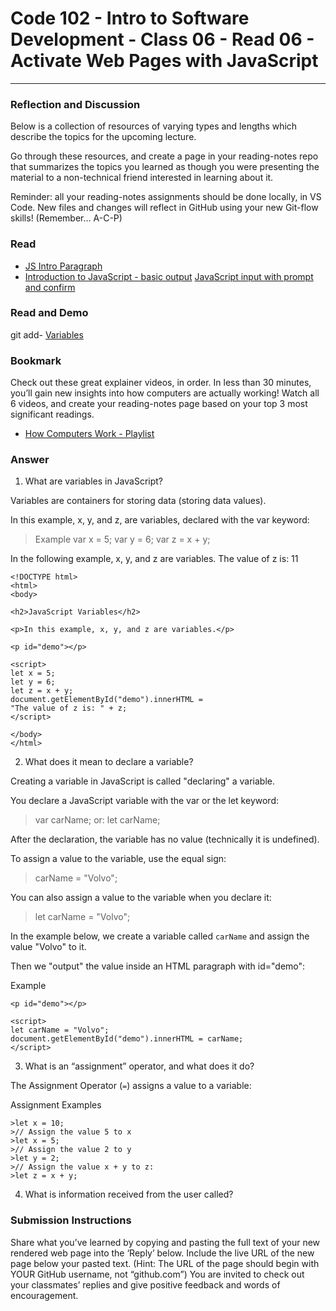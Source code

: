 # Code 102 - Intro to Software Development - Class 06 - Read 06 - Activate Web Pages with JavaScript
***

### Reflection and Discussion

Below is a collection of resources of varying types and lengths which describe the topics for the upcoming lecture.

Go through these resources, and create a page in your reading-notes repo that summarizes the topics you learned as though you were presenting the material to a non-technical friend interested in learning about it.

Reminder: all your reading-notes assignments should be done locally, in VS Code. New files and changes will reflect in GitHub using your new Git-flow skills! (Remember… A-C-P)

### Read

- [JS Intro Paragraph](https://developer.mozilla.org/en-US/docs/Web/JavaScript)
- [Introduction to JavaScript - basic output](https://code-maven.com/introduction-to-javascript)
[JavaScript input with prompt and confirm](https://code-maven.com/javascript-input-with-prompt-and-confirm)

### Read and Demo
git add- [Variables](https://www.w3schools.com/js/js_variables.asp)

### Bookmark

Check out these great explainer videos, in order. In less than 30 minutes, you’ll gain new insights into how computers are actually working! Watch all 6 videos, and create your reading-notes page based on your top 3 most significant readings.

- [How Computers Work - Playlist](https://www.youtube.com/playlist?list=PLzdnOPI1iJNcsRwJhvksEo1tJqjIqWbN-)


### Answer

1. What are variables in JavaScript?

Variables are containers for storing data (storing data values).

In this example, x, y, and z, are variables, declared with the var keyword:

>Example
>var x = 5;
>var y = 6;
>var z = x + y;


In the following example, x, y, and z are variables.
The value of z is: 11

```
<!DOCTYPE html>
<html>
<body>

<h2>JavaScript Variables</h2>

<p>In this example, x, y, and z are variables.</p>

<p id="demo"></p>

<script>
let x = 5;
let y = 6;
let z = x + y;
document.getElementById("demo").innerHTML =
"The value of z is: " + z;
</script>

</body>
</html>
```


2. What does it mean to declare a variable?

Creating a variable in JavaScript is called "declaring" a variable.

You declare a JavaScript variable with the var or the let keyword:

>var carName;
or:
>let carName;

After the declaration, the variable has no value (technically it is undefined).

To assign a value to the variable, use the equal sign:

>carName = "Volvo";

You can also assign a value to the variable when you declare it:

>let carName = "Volvo";

In the example below, we create a variable called ```carName``` and assign the value "Volvo" to it.

Then we "output" the value inside an HTML paragraph with id="demo":

Example
```
<p id="demo"></p>

<script>
let carName = "Volvo";
document.getElementById("demo").innerHTML = carName;
</script>
```

3. What is an “assignment” operator, and what does it do?

The Assignment Operator (```=```) assigns a value to a variable:

Assignment Examples

```
>let x = 10;
>// Assign the value 5 to x
>let x = 5;
>// Assign the value 2 to y
>let y = 2;
>// Assign the value x + y to z:
>let z = x + y;
```

4. What is information received from the user called?

### Submission Instructions

Share what you’ve learned by copying and pasting the full text of your new rendered web page into the ‘Reply’ below.
Include the live URL of the new page below your pasted text. (Hint: The URL of the page should begin with YOUR GitHub username, not “github.com”)
You are invited to check out your classmates’ replies and give positive feedback and words of encouragement.